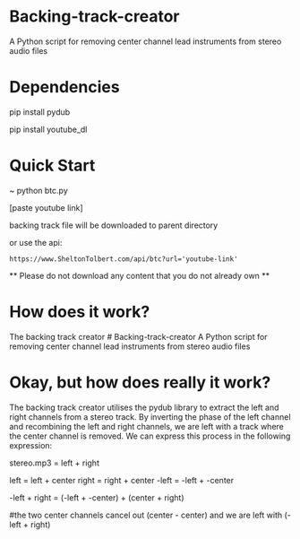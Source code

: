 # Backing-track-creator
A Python script for removing center channel lead instruments from stereo audio files

# Dependencies 
pip install pydub

pip install youtube_dl

# Quick Start 
~ python btc.py

[paste youtube link]

backing track file will be downloaded to parent directory 

or use the api:
```
https://www.SheltonTolbert.com/api/btc?url='youtube-link'
```
** Please do not download any content that you do not already own **

# How does it work? 

The backing track creator # Backing-track-creator
A Python script for removing center channel lead instruments from stereo audio files


# Okay, but how does really it work? 

The backing track creator utilises the pydub library to extract the left and right channels from a stereo track. By inverting the phase of the left channel and recombining the left and right channels, we are left with a track where the center channel is removed. 
We can express this process in the following expression: 

stereo.mp3 = left + right

left = left + center
right = right + center 
-left = -left + -center 

-left + right = (-left + -center) + (center + right)
 
#the two center channels cancel out (center - center) and we are left with (-left + right)



